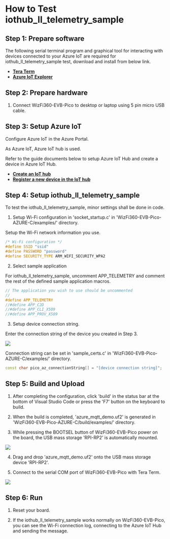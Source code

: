 # How to Test iothub_ll_telemetry_sample



## Step 1: Prepare software

The following serial terminal program and graphical tool for interacting with devices connected to your Azure IoT are required for iothub_ll_telemetry_sample test, download and install from below link.

- [**Tera Term**][link-tera_term]
- [**Azure IoT Explorer**][link-azure_iot_explorer]



## Step 2: Prepare hardware

1. Connect WizFi360-EVB-Pico to desktop or laptop using 5 pin micro USB cable.



## Step 3: Setup Azure IoT

Configure Azure IoT in the Azure Portal.

As Azure IoT, Azure IoT hub is used.

Refer to the guide documents below to setup Azure IoT Hub and create a device in Azure IoT Hub.

- [**Create an IoT hub**][link-create_an_iot_hub]
- [**Register a new device in the IoT hub**][link-register_a_new_device_in_the_iot_hub]



## Step 4: Setup iothub_ll_telemetry_sample

To test the iothub_ll_telemetry_sample, minor settings shall be done in code.

1. Setup Wi-Fi configuration in 'socket_startup.c' in 'WizFi360-EVB-Pico-AZURE-C/examples/' directory.

Setup the Wi-Fi network information you use.

```cpp
/* Wi-Fi configuration */
#define SSID "ssid"
#define PASSWORD "password"
#define SECURITY_TYPE ARM_WIFI_SECURITY_WPA2
```

2. Select sample application

For iothub_ll_telemetry_sample, uncomment APP_TELEMETRY and comment the rest of the defined sample application macros.

```cpp
// The application you wish to use should be uncommented
//
#define APP_TELEMETRY
//#define APP_C2D
//#define APP_CLI_X509
//#define APP_PROV_X509

```

3. Setup device connection string.

Enter the connection string of the device you created in Step 3.

![][link-device_connection_string_in_azure_iot_hub]

Connection string can be set in 'sample_certs.c' in 'WizFi360-EVB-Pico-AZURE-C/examples/' directory.

```cpp
const char pico_az_connectionString[] = "[device connection string]";
```



## Step 5: Build and Upload

1. After completing the configuration, click 'build' in the status bar at the bottom of Visual Studio Code or press the 'F7' button on the keyboard to build.

2. When the build is completed, 'azure_mqtt_demo.uf2' is generated in 'WizFi360-EVB-Pico-AZURE-C/build/examples/' directory.

3. While pressing the BOOTSEL button of WizFi360-EVB-Pico power on the board, the USB mass storage 'RPI-RP2' is automatically mounted.

![][link-raspberry_pi_pico_usb_mass_storage]

4. Drag and drop 'azure_mqtt_demo.uf2' onto the USB mass storage device 'RPI-RP2'.

5. Connect to the serial COM port of WizFi360-EVB-Pico with Tera Term.

![][link-connect_to_serial_com_port]



## Step 6: Run

1. Reset your board.

2. If the iothub_ll_telemetry_sample works normally on WizFi360-EVB-Pico, you can see the Wi-Fi connection log, connecting to the Azure IoT Hub and sending the message.



<!--
Link
-->

[link-tera_term]: https://osdn.net/projects/ttssh2/releases/
[link-azure_iot_explorer]: https://github.com/Azure/azure-iot-explorer/releases
[link-create_an_iot_hub]: https://docs.microsoft.com/en-us/azure/iot-hub/iot-hub-create-through-portal#create-an-iot-hub
[link-register_a_new_device_in_the_iot_hub]: https://docs.microsoft.com/en-us/azure/iot-hub/iot-hub-create-through-portal#register-a-new-device-in-the-iot-hub
[link-device_connection_string_in_azure_iot_hub]: https://github.com/Wiznet/WizFi360-EVB-Pico-AZURE-C/blob/main/static/images/iothub_ll_telemetry_sample/device_connection_string_in_azure_iot_hub.png
[link-raspberry_pi_pico_usb_mass_storage]: https://github.com/Wiznet/WizFi360-EVB-Pico-AZURE-C/blob/main/static/images/iothub_ll_telemetry_sample/raspberry_pi_pico_usb_mass_storage.png
[link-connect_to_serial_com_port]: https://github.com/Wiznet/WizFi360-EVB-Pico-AZURE-C/blob/main/static/images/iothub_ll_telemetry_sample/connect_to_serial_com_port.png
